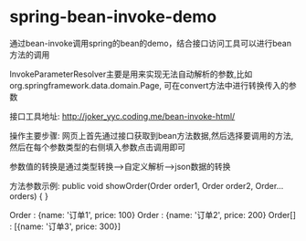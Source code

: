 # spring-bean-invoke-demo
通过bean-invoke调用spring的bean的demo，结合接口访问工具可以进行bean方法的调用

InvokeParameterResolver主要是用来实现无法自动解析的参数,比如org.springframework.data.domain.Page,
可在convert方法中进行转换传入的参数


接口工具地址: http://joker_yyc.coding.me/bean-invoke-html/

操作主要步骤:
网页上首先通过接口获取到bean方法数据,然后选择要调用的方法,然后在每个参数类型的右侧填入参数点击调用即可 

参数值的转换是通过类型转换——>自定义解析——>json数据的转换


方法参数示例:
public void showOrder(Order order1, Order order2, Order... orders) {
}

Order   :  {name: '订单1', price: 100}
Order   :  {name: '订单2', price: 200}
Order[] :  [{name: '订单3', price: 300}] 